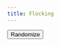 ```yaml
---
title: Flocking
---
```


<script src="{{ site.baseurl }}/assets/flocc.js"></script>

<canvas id="container"></canvas>
<button id="reset">Randomize</button>

<script>
var container = document.getElementById('container');
var flockSize = 250;
var space = new flocc.Environment();

var width = 600;
var height = 400;

function setup() {

    space.agents = [];

    for (var i = 0; i < flockSize; i++) {
        
        var agent = new flocc.Agent();
        
        agent.set('x', Math.random() * width);
        agent.set('y', Math.random() * height);

        const angle = 2 * Math.random() * Math.PI;
        agent.set('velocity', {
            x: Math.cos(angle),
            y: Math.sin(angle)
        });

        agent.addRule(tick);

        space.addAgent(agent);
    }
}

function tick(agent) {

    var x = agent.get('x');
    var y = agent.get('y');
    
    x += agent.get('velocity').x;
    y += agent.get('velocity').y;

    while (x < 0) x += width;
    while (x >= width) x -= width;
    while (y < 0) y += height;
    while (y >= height) y -= height;

    agent.set('x', x);
    agent.set('y', y);

    // update direction
    var neighbors = space.getAgents().filter(function(neighbor) {
        var d = flocc.utils.distance(agent, neighbor);
        return d < 20 && d > 0;
    });

    if (neighbors.length === 0) return;

    var meanVel = neighbors.reduce(function(a, b) {
        return {
            x: (a.x + b.get('velocity').x),
            y: (a.y + b.get('velocity').y)
        };
    }, { x: 0, y: 0 });

    const norm = flocc.utils.distance(meanVel, { x: 0, y: 0 });
    meanVel.x /= norm;
    meanVel.y /= norm;
    
    agent.set('velocity', {
        x: (99 * agent.get('velocity').x + meanVel.x) / 100,
        y: (99 * agent.get('velocity').y + meanVel.y) / 100
    });
}

function render() {
    
    container.width = width;
    container.height = height;

    var context = container.getContext('2d');

    context.clearRect(0, 0, width, height);

    space.getAgents().forEach(function(agent, i) {
        context.beginPath();
        context.arc(agent.get('x'), agent.get('y'), 3, 0, 2 * Math.PI);
        context.closePath();
        context.fill();
    });

    space.tick();

    requestAnimationFrame(render);
}

setup();
render();

document.getElementById('reset').addEventListener('click', setup);
</script>